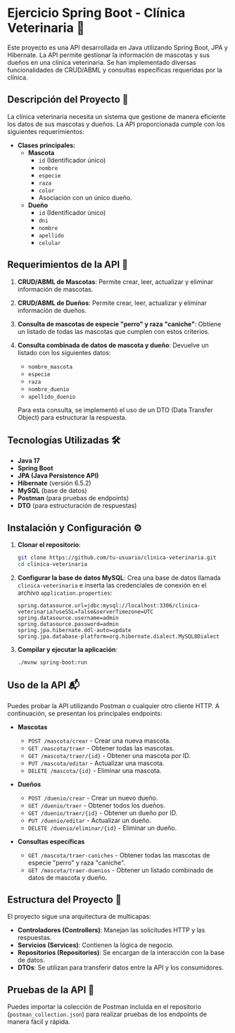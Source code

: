 # Ejercicio Spring Boot - Clínica Veterinaria 🐾

Este proyecto es una API desarrollada en Java utilizando Spring Boot, JPA y Hibernate. La API permite gestionar la información de mascotas y sus dueños en una clínica veterinaria. Se han implementado diversas funcionalidades de CRUD/ABML y consultas específicas requeridas por la clínica.

## Descripción del Proyecto 📄
La clínica veterinaria necesita un sistema que gestione de manera eficiente los datos de sus mascotas y dueños. La API proporcionada cumple con los siguientes requerimientos:

- **Clases principales:**
  - **Mascota**
    - `id` (Identificador único)
    - `nombre`
    - `especie`
    - `raza`
    - `color`
    - Asociación con un único dueño.
  - **Dueño**
    - `id` (Identificador único)
    - `dni`
    - `nombre`
    - `apellido`
    - `celular`

## Requerimientos de la API 🚀

1. **CRUD/ABML de Mascotas**: Permite crear, leer, actualizar y eliminar información de mascotas.
2. **CRUD/ABML de Dueños**: Permite crear, leer, actualizar y eliminar información de dueños.
3. **Consulta de mascotas de especie "perro" y raza "caniche"**: Obtiene un listado de todas las mascotas que cumplen con estos criterios.
4. **Consulta combinada de datos de mascota y dueño**: Devuelve un listado con los siguientes datos:
   - `nombre_mascota`
   - `especie`
   - `raza`
   - `nombre_duenio`
   - `apellido_duenio`

   Para esta consulta, se implementó el uso de un DTO (Data Transfer Object) para estructurar la respuesta.

## Tecnologías Utilizadas 🛠️

- **Java 17**
- **Spring Boot**
- **JPA (Java Persistence API)**
- **Hibernate** (versión 6.5.2)
- **MySQL** (base de datos)
- **Postman** (para pruebas de endpoints)
- **DTO** (para estructuración de respuestas)

## Instalación y Configuración ⚙️

1. **Clonar el repositorio**:
   ```bash
   git clone https://github.com/tu-usuario/clinica-veterinaria.git
   cd clinica-veterinaria
   ```

2. **Configurar la base de datos MySQL**:
   Crea una base de datos llamada `clinica-veterinaria` e inserta las credenciales de conexión en el archivo `application.properties`:

   ```properties
   spring.datasource.url=jdbc:mysql://localhost:3306/clinica-veterinaria?useSSL=false&serverTimezone=UTC
   spring.datasource.username=admin
   spring.datasource.password=admin
   spring.jpa.hibernate.ddl-auto=update
   spring.jpa.database-platform=org.hibernate.dialect.MySQL8Dialect
   ```

3. **Compilar y ejecutar la aplicación**:
   ```bash
   ./mvnw spring-boot:run
   ```

## Uso de la API 📬

Puedes probar la API utilizando Postman o cualquier otro cliente HTTP. A continuación, se presentan los principales endpoints:

- **Mascotas**
  - `POST /mascota/crear` - Crear una nueva mascota.
  - `GET /mascota/traer` - Obtener todas las mascotas.
  - `GET /mascota/traer/{id}` - Obtener una mascota por ID.
  - `PUT /mascota/editar` - Actualizar una mascota.
  - `DELETE /mascota/{id}` - Eliminar una mascota.

- **Dueños**
  - `POST /duenio/crear` - Crear un nuevo dueño.
  - `GET /duenio/traer` - Obtener todos los dueños.
  - `GET /duenio/traer/{id}` - Obtener un dueño por ID.
  - `PUT /duenio/editar` - Actualizar un dueño.
  - `DELETE /duenio/eliminar/{id}` - Eliminar un dueño.

- **Consultas específicas**
  - `GET /mascota/traer-caniches` - Obtener todas las mascotas de especie "perro" y raza "caniche".
  - `GET /mascota/traer-duenios` - Obtener un listado combinado de datos de mascota y dueño.

## Estructura del Proyecto 📂

El proyecto sigue una arquitectura de multicapas:

- **Controladores (Controllers)**: Manejan las solicitudes HTTP y las respuestas.
- **Servicios (Services)**: Contienen la lógica de negocio.
- **Repositorios (Repositories)**: Se encargan de la interacción con la base de datos.
- **DTOs**: Se utilizan para transferir datos entre la API y los consumidores.

## Pruebas de la API 🧪

Puedes importar la colección de Postman incluida en el repositorio (`postman_collection.json`) para realizar pruebas de los endpoints de manera fácil y rápida.
